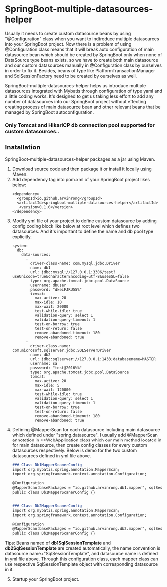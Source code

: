 # SpringBoot-multiple-datasources-helper

Usually it needs to create custom datasource beans by using "@Configuration" class when you want to indtroduce multiple datasources into your SpringBoot project. Now there is a problem of using @Configuration class means that it will break auto configuration of main datasource bean which should be created by SpringBoot only when none of DataSource type beans exists, so we have to create both main datasource and our custom datasources manually in @Configuration class by ourselves in order to fix it. Besides, beans of type like PlatformTransactionManager and SqlSessionFactory need to be created by ourselves as well.

SpringBoot-multiple-datasources-helper helps us introduce multiple datasources integrated with Mybatis through configuration of type yaml and a little coding works. It's designed to get us taking less effort to add any number of datasources into our SpringBoot project without effecting creating process of main datasource bean and other relevant beans that be managed by SpringBoot autoconfiguration. 

### Only Tomcat and HikariCP db connection pool supported for custom datasources..

## Installation

SpringBoot-multiple-datasources-helper packages as a jar using Maven.  
1. Download source code and then package it or install it locally using Maven.
2. Add dependency tag into pom.xml of your SpringBoot project likes below:
   ```
   <dependency>
     <groupId>io.github.arvinrong</groupId>
     <artifactId>springboot-multiple-datasources-helper</artifactId>
      <version>0.1.0</version>
   </dependency>
   ```
3. Modify yml file of your project to define custom datasource by adding config coding block like below at root level which defines two datasources. And it's important to define the name and db pool type explicitly.
   ```
   system:
     db:
       data-sources:
         -
           driver-class-name: com.mysql.jdbc.Driver
           name: db1
           url: jdbc:mysql://127.0.0.1:3306/test?useUnicode=true&characterEncoding=utf-8&useSSL=false
           type: org.apache.tomcat.jdbc.pool.DataSource
           username: dbuser
           password: "dkeiFJRU55%"
           tomcat:
             max-active: 20
             max-idle: 10
             max-wait: 20000
             test-while-idle: true
             validation-query: select 1
             validation-query-timeout: 1
             test-on-borrow: true
             test-on-return: false
             remove-abandoned-timeout: 180
             remove-abandoned: true
         -
           driver-class-name: com.microsoft.sqlserver.jdbc.SQLServerDriver
           name: db2
           url: jdbc:sqlserver://127.0.0.1:1433;databasename=MASTER
           username: sa
           password: "test@2016%%"
           type: org.apache.tomcat.jdbc.pool.DataSource
           tomcat:
             max-active: 20
             max-idle: 5
             max-wait: 120000
             test-while-idle: true
             validation-query: select 1
             validation-query-timeout: 1
             test-on-borrow: true
             test-on-return: false
             remove-abandoned-timeout: 180
             remove-abandoned: true
   ```
4. Defining @MapperScan for each datasource including main datasource which defined under "spring.datasource". I usually add @MapperScan annotation in **WebApplication class which our main method located in for main datasource, then create config classes for every custom datasources respectively. Below is demo for the two custom datasources defined in yml file above.
   ```markdown
   ### Class Db1MapperScanerConfig
   import org.mybatis.spring.annotation.MapperScan;
   import org.springframework.context.annotation.Configuration;
   
   @Configuration
   @MapperScan(basePackages = "io.github.arvinrong.db1.mapper", sqlSessionTemplateRef = "db1SqlSessionTemplate")
   public class Db1MapperScanerConfig {}
   
   
   ### Class Db2MapperScanerConfig
   import org.mybatis.spring.annotation.MapperScan;
   import org.springframework.context.annotation.Configuration;
   
   @Configuration
   @MapperScan(basePackages = "io.github.arvinrong.db2.mapper", sqlSessionTemplateRef = "db2SqlSessionTemplate")
   public class Db2MapperScanerConfig {}
   ```
Tips: Beans named of **db1SqlSessionTemplate** and **db2SqlSessionTemplate** are created automatically, the name convention is datasource name+"SqlSessionTemplate", and datasource name is defined in yml file above. Through this configuration class, each mapper class can use respective SqlSessionTemplate object with corresponding datasource in it.

5. Startup your SpringBoot project.

